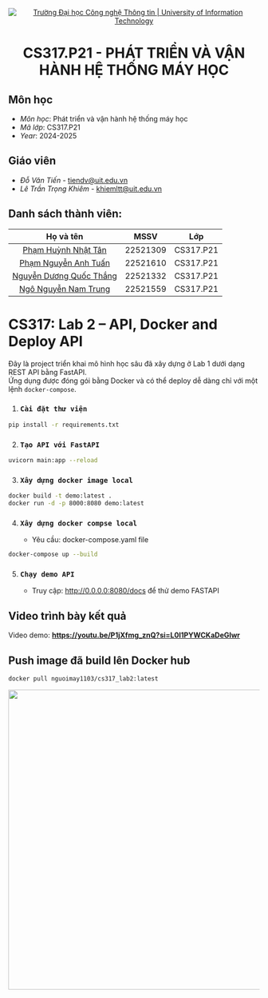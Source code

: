 
<p align="center">
  <a href="https://www.uit.edu.vn/" title="Trường Đại học Công nghệ Thông tin" style="border: 5;">
    <img src="https://i.imgur.com/WmMnSRt.png" alt="Trường Đại học Công nghệ Thông tin | University of Information Technology">
  </a>
</p>

<!-- Title -->
<h1 align="center"><b>CS317.P21 - PHÁT TRIỂN VÀ VẬN HÀNH HỆ THỐNG MÁY HỌC</b></h1>

## Môn học 
<a name="gioithieumonhoc"></a>
* *Môn học*: Phát triển và vận hành hệ thống máy học
* *Mã lớp*: CS317.P21
* *Year*: 2024-2025
## Giáo viên
<a name="giangvien"></a>
* *Đỗ Văn Tiến* - tiendv@uit.edu.vn
* *Lê Trần Trọng Khiêm* - khiemltt@uit.edu.vn

## Danh sách thành viên:
| Họ và tên      | MSSV | Lớp     |
| :----:        |    :----:   |          :----: |
| [Phạm Huỳnh Nhật Tân](https://github.com/tanphn?tab=repositories)      | 22521309       | CS317.P21  |
| [Phạm Nguyễn Anh Tuấn](https://github.com/nguoimay1103?tab=repositories)   | 22521610        | CS317.P21     |
| [Nguyễn Dương Quốc Thắng](https://github.com/solohito?tab=repositories)   | 22521332       | CS317.P21     |
| [Ngô Nguyễn Nam Trung](https://github.com/namtrunguit?tab=repositories)   | 22521559      | CS317.P21     |

# CS317: Lab 2 – API, Docker and Deploy API
Đây là project triển khai mô hình học sâu đã xây dựng ở Lab 1 dưới dạng REST API bằng FastAPI.  
Ứng dụng được đóng gói bằng Docker và có thể deploy dễ dàng chỉ với một lệnh `docker-compose`.
1. ### `Cài đặt thư viện`
```bash
pip install -r requirements.txt
```
2. ### `Tạo API với FastAPI`
```bash
uvicorn main:app --reload
```
3. ### `Xây dựng docker image local`
```bash
docker build -t demo:latest .
docker run -d -p 8000:8080 demo:latest
```
4. ### `Xây dựng docker compse local`
   * Yêu cầu: docker-compose.yaml file
```bash
docker-compose up --build
```
5. ### `Chạy demo API`
   - Truy cập:  http://0.0.0.0:8080/docs để thử demo FASTAPI
## **Video trình bày kết quả**
  Video demo: **https://youtu.be/P1jXfmg_znQ?si=L0l1PYWCKaDeGIwr**
## **Push image đã build lên Docker hub**
```bash
docker pull nguoimay1103/cs317_lab2:latest
```
<div align="center">
    <img src="https://github.com/user-attachments/assets/2ed7753e-8e14-4b23-92be-b5e428953632" width="600"/>
</div>
